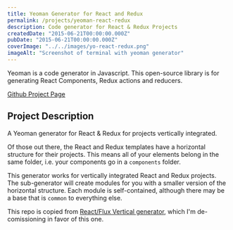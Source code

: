 ```yaml
---
title: Yeoman Generator for React and Redux
permalink: /projects/yeoman-react-redux
description: Code generator for React & Redux Projects
createdDate: "2015-06-21T00:00:00.000Z"
pubDate: "2015-06-21T00:00:00.000Z"
coverImage: "../../images/yo-react-redux.png"
imageAlt: "Screenshot of terminal with yeoman generator"
---
```


Yeoman is a code generator in Javascript. This open-source library is for generating React Components, Redux actions and reducers.

[Github Project Page](https://github.com/jermspeaks/generator-react-redux)

## Project Description

A Yeoman generator for React & Redux for projects vertically integrated.

Of those out there, the React and Redux templates have a horizontal structure for their projects.
This means all of your elements belong in the same folder, i.e. your components
go in a `components` folder.

This generator works for vertically integrated React and Redux projects. The
sub-generator will create modules for you with a smaller version of the
horizontal structure. Each module is self-contained, although there may be a
base that is `common` to everything else.

This repo is copied from [React/Flux Vertical generator](https://github.com/jermspeaks/generator-react-vertical), which I'm de-comissioning in favor of this one.
